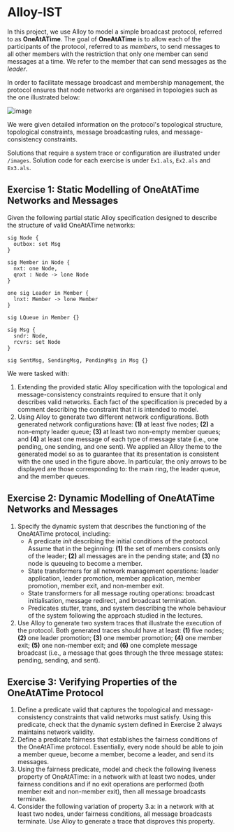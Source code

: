 # Alloy-IST

In this project, we use Alloy to model a simple broadcast protocol, referred to as **OneAtATime**. The goal of **OneAtATime** is to allow each of the participants of the protocol, referred to as _members_, to send messages to all other members with the restriction that only one member can send messages at a time. We refer to the member that can send messages as the _leader_.

In order to facilitate message broadcast and membership management, the protocol ensures that node networks are organised in topologies such as the one illustrated below:

![image](https://github.com/user-attachments/assets/b75202dd-b4a3-45f5-bb0c-1153e8b7d22b)

We were given detailed information on the protocol's topological structure, topological constraints, message broadcasting rules, and message-consistency constraints.

Solutions that require a system trace or configuration are illustrated under ``/images``. Solution code for each exercise is under ``Ex1.als``, ``Ex2.als`` and ``Ex3.als``.

## Exercise 1: Static Modelling of OneAtATime Networks and Messages

Given the following partial static Alloy specification designed to describe the structure of valid OneAtATime networks:

```
sig Node {
  outbox: set Msg
}

sig Member in Node {
  nxt: one Node,
  qnxt : Node -> lone Node
}

one sig Leader in Member {
  lnxt: Member -> lone Member
}

sig LQueue in Member {}

sig Msg {
  sndr: Node,
  rcvrs: set Node
}

sig SentMsg, SendingMsg, PendingMsg in Msg {}
```

We were tasked with:

1. Extending the provided static Alloy specification with the topological and message-consistency constraints required to ensure that it only describes valid networks. Each fact of the specification is preceded by a comment describing the constraint that it is intended to model.
2. Using Alloy to generate two different network configurations. Both generated network configurations have: **(1)** at least five nodes; **(2)** a non-empty leader queue; **(3)** at least two non-empty member queues; and **(4)** at least one message of each type of message state (i.e., one pending, one sending, and one sent). We applied an Alloy theme to the generated model so as to guarantee that its presentation is consistent with the one used in the figure above. In particular, the only arrows to be displayed are those corresponding to: the main ring, the leader queue, and the member queues.

## Exercise 2: Dynamic Modelling of OneAtATime Networks and Messages

1. Specify the dynamic system that describes the functioning of the OneAtATime protocol, including:
    - A predicate _init_ describing the initial conditions of the protocol. Assume that in the beginning: **(1)** the set of members consists only of the leader; **(2)** all messages are in the pending state; and **(3)** no node is queueing to become a member.
    - State transformers for all network management operations: leader application, leader promotion, member application, member promotion, member exit, and non-member exit.
    - State transformers for all message routing operations: broadcast initialisation, message redirect, and broadcast termination.
    - Predicates stutter, trans, and system describing the whole behaviour of the system following the approach studied in the lectures.
2. Use Alloy to generate two system traces that illustrate the execution of the protocol. Both generated traces should have at least: **(1)** five nodes; **(2)** one leader promotion; **(3)** one member promotion; **(4)** one member exit; **(5)** one non-member exit; and **(6)** one complete message broadcast (i.e., a message that goes through the three message states: pending, sending, and sent).

## Exercise 3: Verifying Properties of the OneAtATime Protocol

1. Define a predicate valid that captures the topological and message-consistency constraints that valid networks must satisfy. Using this predicate, check that the dynamic system defined in Exercise 2 always maintains network validity.
2. Define a predicate fairness that establishes the fairness conditions of the OneAtATime protocol. Essentially, every node should be able to join a member queue, become a member, become a leader, and send its messages.
3. Using the fairness predicate, model and check the following liveness property of OneAtATime: in a network with at least two nodes, under fairness conditions and if no exit operations
are performed (both member exit and non-member exit), then all message broadcasts terminate.
4. Consider the following variation of property 3.a: in a network with at least two nodes, under fairness conditions, all message broadcasts terminate. Use Alloy to generate a trace that disproves this property.
